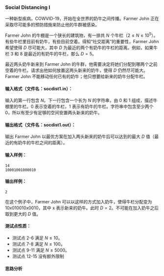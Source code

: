 ### Social Distancing I

一种新型疾病，COWVID-19，开始在全世界的奶牛之间传播。Farmer John 正在采取尽可能多的预防措施来防止他的牛群被感染。

Farmer John 的牛棚是一个狭长的建筑物，有一排共 $N$ 个牛栏（$2 \leq N \leq 10^5$）。有些牛栏里目前有奶牛，有些目前空着。得知“社交距离”的重要性，Farmer John 希望使得 $D$ 尽可能大，其中 $D$ 为最近的两个有奶牛的牛栏的距离。例如，如果牛栏 3 和 8 是最近的有奶牛的牛栏，那么 $D = 5$。

最近两头奶牛新来到 Farmer John 的牛群，他需要决定将她们分配到哪两个之前空着的牛栏。请求出他如何放置这两头新来的奶牛，使得 $D$ 仍然尽可能大。Farmer John 不能移动任何已有的奶牛；他只想要给新来的奶牛分配牛栏。



#### 输入格式（文件名：socdist1.in）：

输入的第一行包含 $N$。下一行包含一个长为 $N$ 的字符串，由 0 和 1 组成，描述牛棚里的牛栏。0 表示空着的牛栏，1 表示有奶牛的牛栏。字符串中包含至少两个 0，所以有至少有足够的空间安置两头新来的奶牛。



#### 输出格式（文件名：socdist1.out）：

输出 Farmer John 以最优方案在加入两头新来的奶牛后可以达到的最大 $D$ 值（最近的有奶牛的牛栏之间的距离）。



#### 输入样例：

```
14
10001001000010
```

#### 输出样例：

```
2
```

在这个例子中，Farmer John 可以以这样的方式加入奶牛，使得牛栏分配变为 10x010010x0010，其中 x 表示新来的奶牛。此时 $D = 2$。不可能在加入奶牛之后取到更大的 $D$ 值。



#### 测试点性质：

- 测试点 2-6 满足 $N\le 10$。
- 测试点 7-8 满足 $N\le 100$。
- 测试点 9-11 满足 $N \le 5000$。
- 测试点 12-15 没有额外限制

#### 思路分析